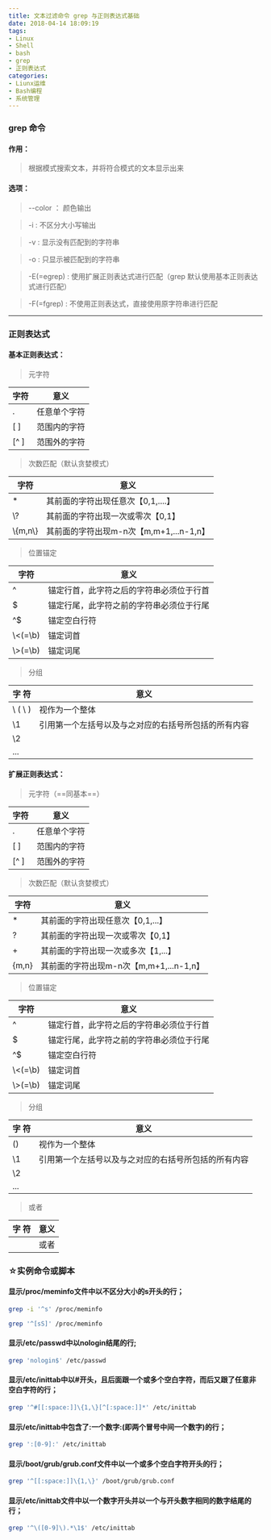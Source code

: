 ```yaml
---
title: 文本过滤命令 grep 与正则表达式基础
date: 2018-04-14 18:09:19
tags: 
- Linux
- Shell
- bash
- grep
- 正则表达式
categories:
- Liunx运维
- Bash编程
- 系统管理
---
```



###   grep 命令


#### 作用：

> 根据模式搜索文本，并将符合模式的文本显示出来


####  选项：

> --color  ： 颜色输出

> -i       :  不区分大小写输出

> -v       :  显示没有匹配到的字符串

> -o       :  只显示被匹配到的字符串

> -E(=egrep) : 使用扩展正则表达式进行匹配（grep 默认使用基本正则表达式进行匹配）

> -F(=fgrep) : 不使用正则表达式，直接使用原字符串进行匹配


---



###   正则表达式

#### 基本正则表达式：

> 元字符

字符 | 意义
---  |---
.    | 任意单个字符
[ ]  | 范围内的字符
[^ ] | 范围外的字符

> 次数匹配（默认贪婪模式）


字符 | 意义
---  |---
*    | 其前面的字符出现任意次【0,1,....】
\\\?   | 其前面的字符出现一次或零次【0,1】
\\\{m,n\\\}| 其前面的字符出现m-n次【m,m+1,...n-1,n】

> 位置锚定

字符 | 意义
---  |---
^    | 锚定行首，此字符之后的字符串必须位于行首
$    | 锚定行尾，此字符之前的字符串必须位于行尾
^$   | 锚定空白行符
\\\<(=\b)  | 锚定词首
\\\>(=\b)  | 锚定词尾

> 分组

字 符 | 意义
---    |---
   \ \(  \ \)    | 视作为一个整体
  \\1    | 引用第一个左括号以及与之对应的右括号所包括的所有内容
\\2    | 
...|


#### 扩展正则表达式：

> 元字符（==同基本==）

字符 | 意义
---  |---
.    | 任意单个字符
[ ]  | 范围内的字符
[^ ] | 范围外的字符

> 次数匹配（默认贪婪模式）


字符 | 意义
---  |---
*    | 其前面的字符出现任意次【0,1,...】
?    | 其前面的字符出现一次或零次【0,1】
+    | 其前面的字符出现一次或多次【1,...】
{m,n}| 其前面的字符出现m-n次【m,m+1,...n-1,n】

> 位置锚定

字符 | 意义
---  |---
^    | 锚定行首，此字符之后的字符串必须位于行首
$    | 锚定行尾，此字符之前的字符串必须位于行尾
^$   | 锚定空白行符
\\\<(=\b)  | 锚定词首
\\\>(=\b)  | 锚定词尾

> 分组

字 符 | 意义
---    |---
()     | 视作为一个整体
\\1    | 引用第一个左括号以及与之对应的右括号所包括的所有内容
\\2    | 
...|

> 或者

字 符 | 意义
---    |---
|     | 或者




###  ☆实例命令或脚本

#### 显示/proc/meminfo文件中以不区分大小的s开头的行；


```sh
grep -i '^s' /proc/meminfo

grep '^[sS]' /proc/meminfo
```


#### 显示/etc/passwd中以nologin结尾的行;


```sh
grep 'nologin$' /etc/passwd
```

#### 显示/etc/inittab中以#开头，且后面跟一个或多个空白字符，而后又跟了任意非空白字符的行；


```sh
grep '^#[[:space:]]\{1,\}[^[:space:]]*' /etc/inittab
```

#### 显示/etc/inittab中包含了:一个数字:(即两个冒号中间一个数字)的行；


```sh
grep ':[0-9]:' /etc/inittab
```

#### 显示/boot/grub/grub.conf文件中以一个或多个空白字符开头的行；


```sh
grep '^[[:space:]]\{1,\}' /boot/grub/grub.conf
```

#### 显示/etc/inittab文件中以一个数字开头并以一个与开头数字相同的数字结尾的行；


```sh
grep '^\([0-9]\).*\1$' /etc/inittab
```





